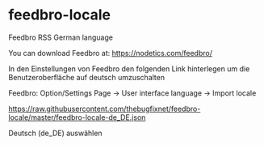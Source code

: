 # feedbro-locale
Feedbro RSS German language

You can download Feedbro at: https://nodetics.com/feedbro/


In den Einstellungen von Feedbro den folgenden Link hinterlegen um die Benutzeroberfläche auf deutsch umzuschalten

Feedbro: Option/Settings Page -> User interface language -> Import locale 

https://raw.githubusercontent.com/thebugfixnet/feedbro-locale/master/feedbro-locale-de_DE.json

Deutsch (de_DE) auswählen

